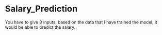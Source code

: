# Salary_Prediction
You have to give 3 inputs, based on the data that I have trained the model, it would be able to predict the salary.
